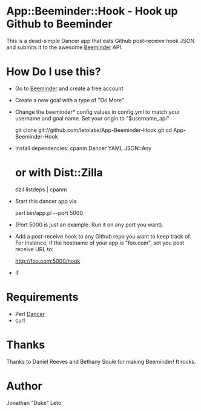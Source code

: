 # App::Beeminder::Hook - Hook up Github to Beeminder

This is a dead-simple Dancer app that eats Github post-receive hook JSON and
submits it to the awesome [Beeminder](http://beeminder.com) API.

# How Do I use this?

 * Go to [Beeminder](http://beeminder.com) and create a free account
 * Create a new goal with a type of "Do More"
 * Change the beeminder* config values in config.yml to match your username and goal name. Set your origin to "$username_api"

    git clone git://github.com/letolabs/App-Beeminder-Hook.git
    cd App-Beeminder-Hook
 * Install dependencies:
    cpanm Dancer YAML JSON::Any

    # or with Dist::Zilla
    dzil listdeps | cpanm

 * Start this dancer app via

    perl bin/app.pl --port 5000

 * (Port 5000 is just an example. Run it on any port you want).
 * Add a post-receive hook to any Github repo you want to keep track of. For instance, if the hostname of your app is "foo.com", set you post receive URL to:

    http://foo.com:5000/hook
 * If 

# Requirements

 * Perl [Dancer](http://perldancer.org)
 * curl

# Thanks

Thanks to Daniel Reeves and Bethany Soule for making Beeminder! It rocks.

# Author

Jonathan "Duke" Leto
